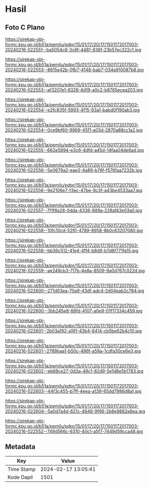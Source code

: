 # Hasil

## Foto C Plano

https://sirekap-obj-formc.kpu.go.id/b51a/pemilu/pdpr/15/01/17/20/17/1501172017003-20240216-022551--ba5054c8-3c6f-4481-836f-23b57ec322c1.jpg

https://sirekap-obj-formc.kpu.go.id/b51a/pemilu/pdpr/15/01/17/20/17/1501172017003-20240216-022553--8615e42b-0fb7-4148-bab7-034e910087b8.jpg

https://sirekap-obj-formc.kpu.go.id/b51a/pemilu/pdpr/15/01/17/20/17/1501172017003-20240216-022553--af3207e1-8328-4d19-a0c2-b8765ecea203.jpg

https://sirekap-obj-formc.kpu.go.id/b51a/pemilu/pdpr/15/01/17/20/17/1501172017003-20240216-022554--e2fc835f-5993-4f15-93a1-babd0f190ab3.jpg

https://sirekap-obj-formc.kpu.go.id/b51a/pemilu/pdpr/15/01/17/20/17/1501172017003-20240216-022554--0ce9bf60-9969-45f1-a03d-2870a88cc1a2.jpg

https://sirekap-obj-formc.kpu.go.id/b51a/pemilu/pdpr/15/01/17/20/17/1501172017003-20240216-022555--662e5894-e3c6-4dfd-a45d-14faa04de6ad.jpg

https://sirekap-obj-formc.kpu.go.id/b51a/pemilu/pdpr/15/01/17/20/17/1501172017003-20240216-022556--5e0679a2-eae3-4a89-b76f-f576faa7232b.jpg

https://sirekap-obj-formc.kpu.go.id/b51a/pemilu/pdpr/15/01/17/20/17/1501172017003-20240216-022556--9e2106e7-f3ec-47be-9c3f-a43be4533aa7.jpg

https://sirekap-obj-formc.kpu.go.id/b51a/pemilu/pdpr/15/01/17/20/17/1501172017003-20240216-022557--7f1f8a28-0dda-4336-889a-228af43e03a0.jpg

https://sirekap-obj-formc.kpu.go.id/b51a/pemilu/pdpr/15/01/17/20/17/1501172017003-20240216-022558--10fc10cd-52f0-4789-8958-8b0c63207080.jpg

https://sirekap-obj-formc.kpu.go.id/b51a/pemilu/pdpr/15/01/17/20/17/1501172017003-20240216-022558--bb36c512-41e4-4ff4-b8d9-b7d8f771fa15.jpg

https://sirekap-obj-formc.kpu.go.id/b51a/pemilu/pdpr/15/01/17/20/17/1501172017003-20240216-022559--ae249cb3-717b-4e8a-8509-9a0d767c022d.jpg

https://sirekap-obj-formc.kpu.go.id/b51a/pemilu/pdpr/15/01/17/20/17/1501172017003-20240216-022600--271d03ea-70a9-43df-adc4-2d04eab2c784.jpg

https://sirekap-obj-formc.kpu.go.id/b51a/pemilu/pdpr/15/01/17/20/17/1501172017003-20240216-022600--3bb245e8-66fd-4107-a0e9-01f17334c459.jpg

https://sirekap-obj-formc.kpu.go.id/b51a/pemilu/pdpr/15/01/17/20/17/1501172017003-20240216-022601--2b03a192-a191-43b4-8414-cb5be62b4c10.jpg

https://sirekap-obj-formc.kpu.go.id/b51a/pemilu/pdpr/15/01/17/20/17/1501172017003-20240216-022601--2789baa1-b50c-496f-a59a-1cdfa30ce6e3.jpg

https://sirekap-obj-formc.kpu.go.id/b51a/pemilu/pdpr/15/01/17/20/17/1501172017003-20240216-022602--eb68ce27-0d3a-49c1-82d9-5e1d8e5b1783.jpg

https://sirekap-obj-formc.kpu.go.id/b51a/pemilu/pdpr/15/01/17/20/17/1501172017003-20240216-022603--44f3c455-b7ff-4eea-a139-65dd7986d8a1.jpg

https://sirekap-obj-formc.kpu.go.id/b51a/pemilu/pdpr/15/01/17/20/17/1501172017003-20240216-022604--5a0d7a4d-621c-4646-9f66-2b8e9882e8ea.jpg

https://sirekap-obj-formc.kpu.go.id/b51a/pemilu/pdpr/15/01/17/20/17/1501172017003-20240216-022552--749d566c-6310-40c1-a5f7-7449d59cca48.jpg


## Metadata

| Key        | Value               |
| ---------- | ------------------- |
| Time Stamp | 2024-02-17 13:05:41 |
| Kode Dapil | 1501                |



